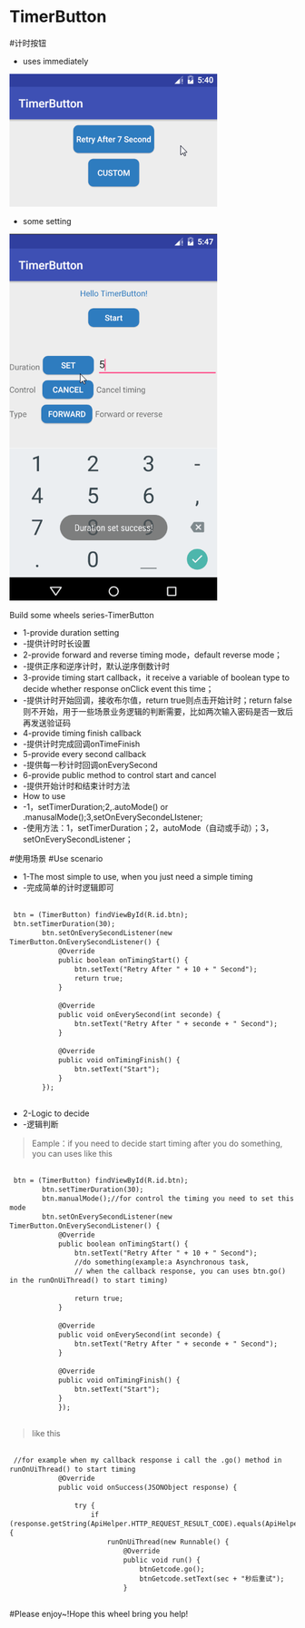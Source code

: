 # TimerButton
#计时按钮

* uses immediately

![image](https://github.com/NR917/TimerButton/raw/master/pic1.gif)

* some setting

![image](https://github.com/NR917/TimerButton/raw/master/pic4.gif)

Build some wheels series-TimerButton
 * 1-provide duration setting
 * -提供计时时长设置
 * 2-provide forward and reverse timing mode，default reverse mode；
 * -提供正序和逆序计时，默认逆序倒数计时
 * 3-provide timing start callback，it receive a variable of boolean type to decide whether response onClick event this time；
 * -提供计时开始回调，接收布尔值，return true则点击开始计时；return false则不开始，用于一些场景业务逻辑的判断需要，比如两次输入密码是否一致后再发送验证码
 * 4-provide timing finish callback
 * -提供计时完成回调onTimeFinish
 * 5-provide every second callback
 * -提供每一秒计时回调onEverySecond
 * 6-provide public method to control start and cancel
 * -提供开始计时和结束计时方法
 * How to use
 * -1，setTimerDuration;2,.autoMode() or .manusalMode();3,setOnEverySecondeLIstener;
 * -使用方法：1，setTimerDuration；2，autoMode（自动或手动）；3，setOnEverySecondListener；
 
#使用场景
#Use scenario
 * 1-The most simple to use, when you just need a simple timing
 * -完成简单的计时逻辑即可
 
 <pre><code>
 btn = (TimerButton) findViewById(R.id.btn);
 btn.setTimerDuration(30);
        btn.setOnEverySecondListener(new TimerButton.OnEverySecondListener() {
            @Override
            public boolean onTimingStart() {
                btn.setText("Retry After " + 10 + " Second");
                return true;
            }

            @Override
            public void onEverySecond(int seconde) {
                btn.setText("Retry After " + seconde + " Second");
            }

            @Override
            public void onTimingFinish() {
                btn.setText("Start");
            }
        });
 </code></pre>
 
 * 2-Logic to decide
 * -逻辑判断
 
 >Eample：if you need to decide start timing after you do something, you can uses like this
 
 <pre><code>
 btn = (TimerButton) findViewById(R.id.btn);
        btn.setTimerDuration(30);
        btn.manualMode();//for control the timing you need to set this mode
        btn.setOnEverySecondListener(new TimerButton.OnEverySecondListener() {
            @Override
            public boolean onTimingStart() {
                btn.setText("Retry After " + 10 + " Second");
                //do something(example:a Asynchronous task, 
                // when the callback response, you can uses btn.go() in the runOnUiThread() to start timing)

                return true;
            }

            @Override
            public void onEverySecond(int seconde) {
                btn.setText("Retry After " + seconde + " Second");
            }

            @Override
            public void onTimingFinish() {
                btn.setText("Start");
            }
            });
 </code></pre>
 
 >like this
 
 <pre><code>
 //for example when my callback response i call the .go() method in runOnUiThread() to start timing
            @Override
            public void onSuccess(JSONObject response) {
                
                try {
                    if (response.getString(ApiHelper.HTTP_REQUEST_RESULT_CODE).equals(ApiHelper.HTTP_REQUEST_RESULT_OK)) {
                        runOnUiThread(new Runnable() {
                            @Override
                            public void run() {
                                btnGetcode.go();
                                btnGetcode.setText(sec + "秒后重试");
                            }
 </code></pre>
 
#Please enjoy~!Hope this wheel bring you help!
